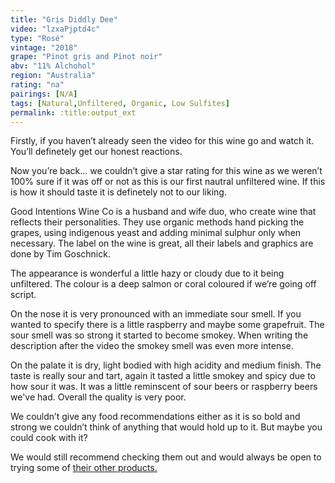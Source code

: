 ```yaml
---
title: "Gris Diddly Dee"
video: "lzxaPjptd4c"
type: "Rosé"
vintage: "2018"
grape: "Pinot gris and Pinot noir"
abv: "11% Alchohol"
region: "Australia"
rating: "na"
pairings: [N/A]
tags: [Natural,Unfiltered, Organic, Low Sulfites]
permalink: :title:output_ext
---
```


Firstly, if you haven&rsquo;t already seen the video for this wine go and watch it. You&rsquo;ll definetely get our honest reactions.

Now you&rsquo;re back... we couldn&rsquo;t give a star rating for this wine as we weren&rsquo;t 100% sure if it was off or not as this is our first nautral unfiltered wine. If this is how it should taste it is definetely not to our liking.

Good Intentions Wine Co is a husband and wife duo, who create wine that reflects their personalities. They use organic methods hand picking the grapes, using indigenous yeast and adding minimal sulphur only when necessary. The label on the wine is great, all their labels and graphics are done by Tim Goschnick.

The appearance is wonderful a little hazy or cloudy due to it being unfiltered. The colour is a deep salmon or coral coloured if we&rsquo;re going off script.

On the nose it is very pronounced with an immediate sour smell. If you wanted to specify there is a little raspberry and maybe some grapefruit. The sour smell was so strong it started to become smokey. When writing the description after the video the smokey smell was even more intense.

On the palate it is dry, light bodied with high acidity and medium finish. The taste is really sour and tart, again it tasted a little smokey and spicy due to how sour it was. It was a little reminscent of sour beers or raspberry beers we've had. Overall the quality is very poor.

We couldn&rsquo;t give any food recommendations either as it is so bold and strong we couldn&rsquo;t think of anything that would hold up to it. But maybe you could cook with it?

We would still recommend checking them out and would always be open to trying some of <a href="https://www.goodintentionswine.co/" target="_blank" title="Good Intentions Wine">their other products.</a>